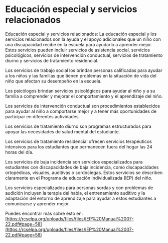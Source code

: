 # Educación especial y servicios relacionados
Educación especial y servicios relacionados: La educación especial y los servicios relacionados son la ayuda y el apoyo adicionales que un niño con una discapacidad recibe en la escuela para ayudarlo a aprender mejor. Estos servicios pueden incluir servicios de asistencia social, servicios psicológicos, servicios de intervención conductual, servicios de tratamiento diurno y servicios de tratamiento residencial.

Los servicios de trabajo social los brindan personas calificadas para ayudar a los niños y las familias que tienen problemas en la situación de vida del niño que afectan su desempeño en la escuela.

Los psicólogos brindan servicios psicológicos para ayudar al niño y a su familia a comprender y mejorar el comportamiento y el aprendizaje del niño.

Los servicios de intervención conductual son procedimientos establecidos para ayudar al niño a comportarse mejor y a tener más oportunidades de participar en diferentes actividades.

Los servicios de tratamiento diurno son programas estructurados para apoyar las necesidades de salud mental del estudiante.

Los servicios de tratamiento residencial ofrecen servicios terapéuticos intensivos para los estudiantes que permanecen fuera del hogar las 24 horas del día.

Los servicios de baja incidencia son servicios especializados para estudiantes con discapacidades de baja incidencia, como discapacidades ortopédicas, visuales, auditivas o sordociegas. Estos servicios se describen claramente en el Programa de educación individualizada (IEP) del niño.

Los servicios especializados para personas sordas y con problemas de audición incluyen la terapia del habla, el entrenamiento auditivo y la adaptación del entorno de aprendizaje para ayudar a estos estudiantes a comunicarse y aprender mejor.

Puedes encontrar más sobre esto en: [https://rcselpa.org/uploads/files/files/IEP%20Manual%2007-22.pdf#page=58](https://rcselpa.org/uploads/files/files/IEP%20Manual%2007-22.pdf#page=58)
